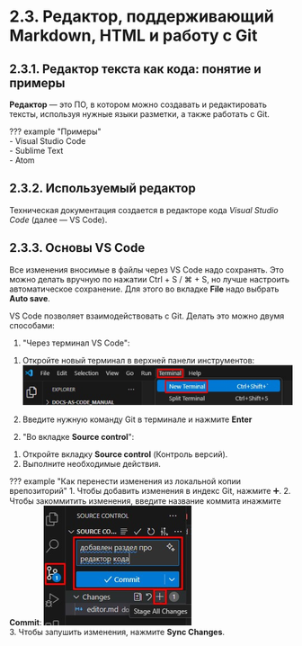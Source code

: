 # 2.3. Редактор, поддерживающий Markdown, HTML и работу с Git

## 2.3.1. Редактор текста как кода: понятие и примеры
**Редактор** — это ПО, в котором можно создавать и редактировать тексты, используя нужные языки разметки, а также работать с Git.  

??? example "Примеры"  
    - Visual Studio Code  
    - Sublime Text  
    - Atom  

## 2.3.2. Используемый редактор
Техническая документация создается в редакторе кода *Visual Studio Code* (далее — VS Code).

## 2.3.3. Основы VS Code
Все изменения вносимые в файлы через VS Code надо сохранять. Это можно делать вручную по нажатии Ctrl + S / ⌘ + S, но лучше настроить автоматическое сохранение. Для этого во вкладке **File** надо выбрать **Auto save**.  

VS Code позволяет взаимодействовать с Git. Делать это можно двумя способами:

1) "Через терминал VS Code":
1. Откройте новый терминал в верхней панели инструментов:  
![Скриншот](../images/createPrj/terminal.jpg)  

2. Введите нужную команду Git в терминале и нажмите **Enter**  

2) "Во вкладке **Source control**":  
1. Откройте вкладку **Source control** (Контроль версий).  
2. Выполните необходимые действия.

??? example "Как перенести изменения из локальной копии врепозиторий"
    1. Чтобы добавить изменения в индекс Git, нажмите ➕.
    2. Чтобы закоммитить изменения, введите название коммита инажмите **Commit**:
    ![Скриншот](../images/vsCode/sourceControle.jpg)  
    3. Чтобы запушить изменения, нажмите **Sync Changes**.